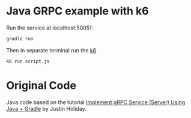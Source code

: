 # Java GRPC example with k6

Run the service at localhost:50051:

```bash
gradle run
```

Then in separate terminal run the [k6](github.com/grafana/k6)


```bash
k6 run script.js
```

# Original Code

Java code based on the tutorial [Implement gRPC Service (Server) Using Java + Gradle](https://intuting.medium.com/implement-grpc-service-using-java-gradle-7a54258b60b8) by Justin Holiday.